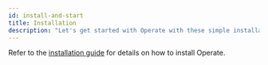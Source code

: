 ```yaml
---
id: install-and-start
title: Installation
description: "Let's get started with Operate with these simple installation steps."
---
```


Refer to the [installation guide](/self-managed/setup/overview.md) for details on how to install Operate.
